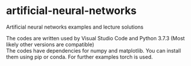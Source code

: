 # artificial-neural-networks
Artificial neural networks examples and lecture solutions  

The codes are written used by Visual Studio Code and Python 3.7.3 (Most likely other versions are compatible)  
The codes have dependencies for numpy and matplotlib. You can install them using pip or conda. For further examples torch is used.  

